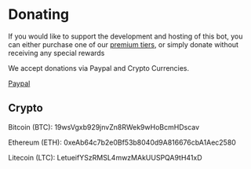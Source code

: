 # Donating

If you would like to support the development and hosting of this bot, you can either purchase one of our [premium tiers](https://docs.invitemanager.co/bot/premium/tiers), or simply donate without receiving any special rewards

We accept donations via Paypal and Crypto Currencies.

[Paypal](https://www.paypal.com/cgi-bin/webscr?cmd=_xclick&business=2E4RE33LFZJGY&lc=CH&item_name=InviteManager&amount=5%2e00&currency_code=USD&button_subtype=services&tax_rate=0%2e000&shipping=0%2e00&bn=PP%2dBuyNowBF%3abtn_buynowCC_LG%2egif%3aNonHosted)

## Crypto

Bitcoin \(BTC\): 19wsVgxb929jnvZn8RWek9wHoBcmHDscav

Ethereum \(ETH\): 0xeAb64c7b2e0Bf53b8040d9A816676cbA1Aec2580

Litecoin \(LTC\): LetueifYSzRMSL4mwzMAkUUSPQA9tH41xD

